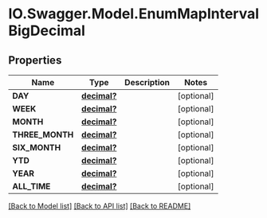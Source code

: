 # IO.Swagger.Model.EnumMapIntervalBigDecimal
## Properties

Name | Type | Description | Notes
------------ | ------------- | ------------- | -------------
**DAY** | [**decimal?**](BigDecimal.md) |  | [optional] 
**WEEK** | [**decimal?**](BigDecimal.md) |  | [optional] 
**MONTH** | [**decimal?**](BigDecimal.md) |  | [optional] 
**THREE_MONTH** | [**decimal?**](BigDecimal.md) |  | [optional] 
**SIX_MONTH** | [**decimal?**](BigDecimal.md) |  | [optional] 
**YTD** | [**decimal?**](BigDecimal.md) |  | [optional] 
**YEAR** | [**decimal?**](BigDecimal.md) |  | [optional] 
**ALL_TIME** | [**decimal?**](BigDecimal.md) |  | [optional] 

[[Back to Model list]](../README.md#documentation-for-models) [[Back to API list]](../README.md#documentation-for-api-endpoints) [[Back to README]](../README.md)

